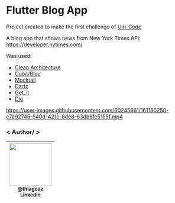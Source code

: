 # Flutter Blog App

Project created to make the first challenge of [Uiri-Code](https://github.com/iuricode)

A blog app that shows news from New York Times API: https://developer.nytimes.com/

Was used: 
 - [Clean Architecture](https://github.com/Flutterando/Clean-Dart) 
 - [Cubit/Bloc](https://pub.dev/packages/flutter_bloc)
 - [Mocktail](https://pub.dev/packages/mocktail)
 - [Dartz](https://pub.dev/packages/dartz)
 - [Get_it](https://pub.dev/packages/get_it)
 - [Dio](https://pub.dev/packages/dio)


https://user-images.githubusercontent.com/60245661/161180250-c7a92745-540d-421c-8de8-63db6fc5155f.mp4

### < Author/ >

<table>
<thead>
<tr>
<th align="center"><a href="https://github.com/ThiagoAZBR"><img src="https://avatars.githubusercontent.com/u/60245661?s=460&u=77ca2f89bb47ae42b29c88b46a9b96e57f4d891e&v=4" width="115" style="max-width:100%;"><br><sub>@thiagoaz</sub><br></a><a href = 'https://www.linkedin.com/in/thiagoaugustozeferino/'><sub>Linkedin</sub></a></th>
</tr>
</thead>
</table>
